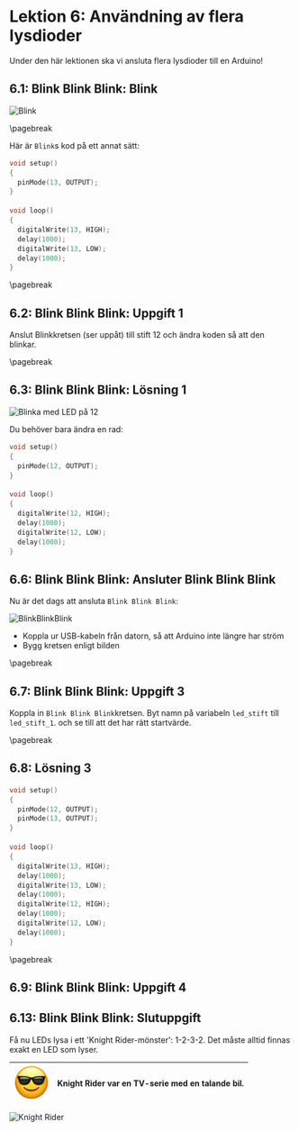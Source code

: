 # Lektion 6: Användning av flera lysdioder

Under den här lektionen ska vi ansluta flera lysdioder till en Arduino!

## 6.1: Blink Blink Blink: Blink

![Blink](02_blink_blink_blink_blink.png)

\pagebreak

Här är `Blink`s kod på ett annat sätt:

```c++
void setup() 
{
  pinMode(13, OUTPUT);
}

void loop() 
{
  digitalWrite(13, HIGH);
  delay(1000);
  digitalWrite(13, LOW);
  delay(1000);
}
```

\pagebreak

## 6.2: Blink Blink Blink: Uppgift 1

Anslut Blinkkretsen (ser uppåt) till stift 12 
och ändra koden så att den blinkar.

\pagebreak

## 6.3: Blink Blink Blink: Lösning 1

![Blinka med LED på 12](02_blink_blink_blink_blink_pa_12.png)

Du behöver bara ändra en rad:

```c++
void setup() 
{
  pinMode(12, OUTPUT);
}

void loop() 
{
  digitalWrite(12, HIGH);
  delay(1000);
  digitalWrite(12, LOW);
  delay(1000);
}
```

## 6.6: Blink Blink Blink: Ansluter Blink Blink Blink

Nu är det dags att ansluta `Blink Blink Blink`:

![BlinkBlinkBlink](02_blink_blink_blink.png)

 * Koppla ur USB-kabeln från datorn, så att Arduino inte längre har ström
 * Bygg kretsen enligt bilden

\pagebreak

## 6.7: Blink Blink Blink: Uppgift 3

Koppla in `Blink Blink Blink`kretsen. 
Byt namn på variabeln `led_stift` till `led_stift_1`.
och se till att det har rätt startvärde.

\pagebreak

## 6.8: Lösning 3

```c++
void setup() 
{
  pinMode(12, OUTPUT);
  pinMode(13, OUTPUT);
}

void loop() 
{
  digitalWrite(13, HIGH);
  delay(1000);
  digitalWrite(13, LOW);
  delay(1000);
  digitalWrite(12, HIGH);
  delay(1000);
  digitalWrite(12, LOW);
  delay(1000);
}
```

\pagebreak

## 6.9: Blink Blink Blink: Uppgift 4

## 6.13: Blink Blink Blink: Slutuppgift

Få nu LEDs lysa i ett 'Knight Rider-mönster': 1-2-3-2. 
Det måste alltid finnas exakt en LED som lyser.

![Solglasögon](EmojiSunglasses.png) | Knight Rider var en TV-serie med en talande bil.
:-------------:|:----------------------------------------: 

![Knight Rider](KnightRider.png)

